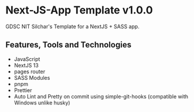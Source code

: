 # Next-JS-App Template v1.0.0
GDSC NIT Silchar's Template for a NextJS + SASS app.

## Features, Tools and Technologies
- JavaScript
- NextJS 13
- pages router
- SASS Modules
- pnpm
- Prettier
- Auto Lint and Pretty on commit using simple-git-hooks (compatible with Windows unlike husky)
